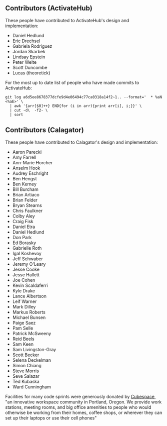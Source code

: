 ## Contributors (ActivateHub)

These people have contributed to ActivateHub's design and implementation:

  * Daniel Hedlund
  * Eric Drechsel
  * Gabriela Rodriguez
  * Jordan Skarbek
  * Lindsay Epstein
  * Peter Welte
  * Scott Duncombe
  * Lucas (theoretick)

For the most up to date list of people who have made commits to ActivateHub:

```
git log a6d5ee8678377dcfe9d4e06494c77ca0318a14f2~1.. --format='  * %aN <%aE>' \
  | awk '{arr[$0]++} END{for (i in arr){print arr[i], i;}}' \
  | cut -d\  -f2- \
  | sort
```


## Contributors (Calagator)

These people have contributed to Calagator's design and implementation:

  * Aaron Parecki
  * Amy Farrell
  * Ann-Marie Horcher
  * Anselm Hook
  * Audrey Eschright
  * Ben Hengst
  * Ben Kerney
  * Bill Burcham
  * Brian Artiaco
  * Brian Felder
  * Bryan Stearns
  * Chris Faulkner
  * Colby Aley
  * Craig Fisk
  * Daniel Etra
  * Daniel Hedlund
  * Don Park
  * Ed Borasky
  * Gabrielle Roth
  * Igal Koshevoy
  * Jeff Schwaber
  * Jeremy O'Leary
  * Jesse Cooke
  * Jesse Hallett
  * Joe Cohen
  * Kevin Scaldaferri
  * Kyle Drake
  * Lance Albertson
  * Leif Warner
  * Mark Dilley
  * Markus Roberts
  * Michael Bunsen
  * Paige Saez
  * Pam Selle
  * Patrick McSweeny
  * Reid Beels
  * Sam Keen
  * Sam Livingston-Gray
  * Scott Becker
  * Selena Deckelman
  * Simon Chiang
  * Steve Morris
  * Seve Salazar
  * Ted Kubaska
  * Ward Cunningham

Facilities for many code sprints were generously donated by [Cubespace](http://cubespacepdx.com/), "an innovative workspace community in Portland, Oregon. We provide work stations, meeting rooms, and big office amenities to people who would otherwise be working from their homes, coffee shops, or wherever they can set up their laptops or use their cell phones"
